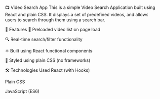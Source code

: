 📺 Video Search App
This is a simple Video Search Application built using React and plain CSS. It displays a set of predefined videos, and allows users to search through them using a search bar.

🚀 Features
🎥 Preloaded video list on page load

🔍 Real-time search/filter functionality

⚛️ Built using React functional components

💅 Styled using plain CSS (no frameworks)

🛠️ Technologies Used
React (with Hooks)

Plain CSS

JavaScript (ES6)
 
